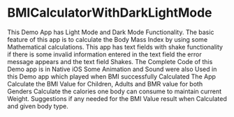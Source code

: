 # BMICalculatorWithDarkLightMode
 This Demo App has Light Mode and Dark Mode Functionality. The basic feature of this app is to calculate the Body Mass Index by using some Mathematical calculations. 
This app has text fields with shake functionality if there is some invalid information entered in the text field the error message appears and the text field Shakes. 
The Complete Code of this Demo app is in Native iOS 
Some Animation and Sound were also Used in this Demo app which played when BMI successfully Calculated
The App Calculate the BMI Value for Children, Adults and BMR value for both Genders 
Calculate the calories one body can consume to maintain current Weight.
Suggestions if any needed for the BMI Value result when Calculated and given body type.
